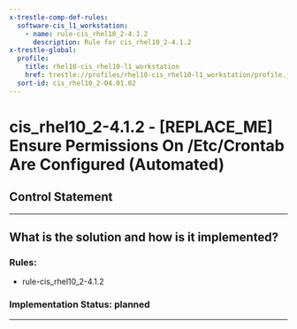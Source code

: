 ```yaml
---
x-trestle-comp-def-rules:
  software-cis_l1_workstation:
    - name: rule-cis_rhel10_2-4.1.2
      description: Rule for cis_rhel10_2-4.1.2
x-trestle-global:
  profile:
    title: rhel10-cis_rhel10-l1_workstation
    href: trestle://profiles/rhel10-cis_rhel10-l1_workstation/profile.json
  sort-id: cis_rhel10_2-04.01.02
---
```


# cis_rhel10_2-4.1.2 - \[REPLACE_ME\] Ensure Permissions On /Etc/Crontab Are Configured (Automated)

## Control Statement

______________________________________________________________________

## What is the solution and how is it implemented?

<!-- For implementation status enter one of: implemented, partial, planned, alternative, not-applicable -->

<!-- Note that the list of rules under ### Rules: is read-only and changes will not be captured after assembly to JSON -->

<!-- Add control implementation description here for control: cis_rhel10_2-4.1.2 -->

### Rules:

  - rule-cis_rhel10_2-4.1.2

### Implementation Status: planned

______________________________________________________________________

